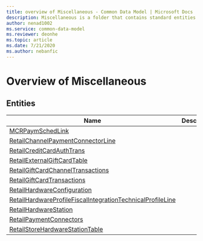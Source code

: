 ```yaml
---
title: overview of Miscellaneous - Common Data Model | Microsoft Docs
description: Miscellaneous is a folder that contains standard entities related to the Common Data Model.
author: nenad1002
ms.service: common-data-model
ms.reviewer: deonhe
ms.topic: article
ms.date: 7/21/2020
ms.author: nebanfic
---
```


# Overview of Miscellaneous


## Entities

|Name|Description|
|---|---|
|[MCRPaymSchedLink](MCRPaymSchedLink.md)||
|[RetailChannelPaymentConnectorLine](RetailChannelPaymentConnectorLine.md)||
|[RetailCreditCardAuthTrans](RetailCreditCardAuthTrans.md)||
|[RetailExternalGiftCardTable](RetailExternalGiftCardTable.md)||
|[RetailGiftCardChannelTransactions](RetailGiftCardChannelTransactions.md)||
|[RetailGiftCardTransactions](RetailGiftCardTransactions.md)||
|[RetailHardwareConfiguration](RetailHardwareConfiguration.md)||
|[RetailHardwareProfileFiscalIntegrationTechnicalProfileLine](RetailHardwareProfileFiscalIntegrationTechnicalProfileLine.md)||
|[RetailHardwareStation](RetailHardwareStation.md)||
|[RetailPaymentConnectors](RetailPaymentConnectors.md)||
|[RetailStoreHardwareStationTable](RetailStoreHardwareStationTable.md)||
